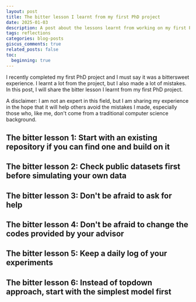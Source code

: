 ```yaml
---
layout: post
title: The bitter lesson I learnt from my first PhD project
date: 2025-01-03 
description: A post about the lessons learnt from working on my first PhD project.
tags: reflections
categories: blog-posts
giscus_comments: true
related_posts: false
toc:
  beginning: true
---
```


I recently completed my first PhD project and I must say it was a bittersweet experience. 
I learnt a lot from the project, but I also made a lot of mistakes. 
In this post, I will share the bitter lesson I learnt from my first PhD project.

A disclaimer: I am not an expert in this field, but I am sharing my experience in the hope 
that it will help others avoid the mistakes I made, especially those who, like me, don't come from a 
traditional computer science background.

## The bitter lesson 1: Start with an existing repository if you can find one and build on it

## The bitter lesson 2: Check public datasets first before simulating your own data

## The bitter lesson 3: Don't be afraid to ask for help

## The bitter lesson 4: Don't be afraid to change the codes provided by your advisor

## The bitter lesson 5: Keep a daily log of your experiments

## The bitter lesson 6: Instead of topdown approach, start with the simplest model first